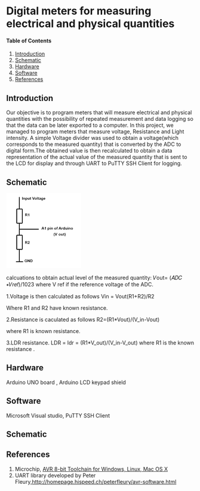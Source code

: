 

# Digital meters for measuring electrical and physical quantities
#### Table of Contents

1. [Introduction](#introduction)
2. [Schematic](#Schematic)
2. [Hardware](#hardware)
3. [Software](#software)
4. [References](#references)


## Introduction

Our objective is to program meters that will measure electrical and physical quantities with the possibility of repeated measurement and data logging so that the data can be later exported to a computer. In this project, we managed to program meters that measure  voltage, Resistance and Light intensity. A simple Voltage divider was used to obtain a voltage(which corresponds to the measured quantity) that is converted by the ADC to digital form.The obtained value is then recalculated to obtain a data representation of the actual value of the measured quantity that is sent  to the LCD for display and through UART to PuTTY SSH Client for logging.

## Schematic

![voltage divider](https://github.com/EvansLiyambo/Digital-electronics-2/blob/master/projects/project/voltage_divider.png)

calcuations to obtain actual level of the measured quantity:
   𝑉out= (𝐴𝐷𝐶 ∗𝑉𝑟𝑒𝑓)/1023
   where V ref if the reference voltage of the ADC. 
 
 1.Voltage  is then calculated as follows
   Vin = Vout(R1+R2)/R2               
   
   Where R1 and R2 have known resistance.
 
 2.Resistance is caculated as follows
   R2=(R1*Vout)/(V_in-Vout)
   
   where R1 is known resistance.
    
 3.LDR resistance.
    LDR = ldr = (R1*V_out)/(V_in-V_out)
    where R1 is the known resistance .

## Hardware

Arduino UNO board ,
Arduino LCD keypad shield



## Software

Microsoft Visual studio,
PuTTY SSH Client

## Schematic



## References

1. Microchip, [AVR 8-bit Toolchain for Windows, Linux, Mac OS X](https://www.microchip.com/mplab/avr-support/avr-and-arm-toolchains-c-compilers)
2. UART library developed by Peter Fleury,http://homepage.hispeed.ch/peterfleury/avr-software.html

